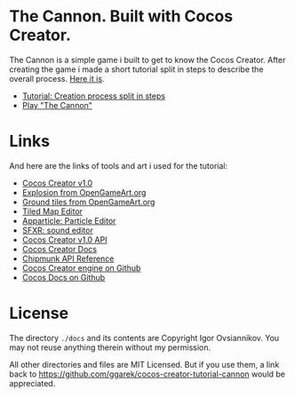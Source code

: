 # The Cannon. Built with Cocos Creator.

The Cannon is a simple game i built to get to know the Cocos Creator.
After creating the game i made a short tutorial split in steps to describe the overall process. [Here it is](./docs/introduction.md).

- [Tutorial: Creation process split in steps](/docs/introduction.md)
- [Play "The Cannon"](http://ggarek.github.io/cocos-creator-tutorial-cannon/play)

# Links
And here are the links of tools and art i used for the tutorial:

- [Cocos Creator v1.0](http://blog.cocos2d-x.org/2016/03/cocos-creator-1-0-is-here/)
- [Explosion from OpenGameArt.org](http://opengameart.org/content/explosion-animations)
- [Ground tiles from OpenGameArt.org](http://opengameart.org/content/open-gunner-expansion-pack-1)
- [Tiled Map Editor](http://www.mapeditor.org/)
- [Apparticle: Particle Editor](http://apparticle.pjer.ca/)
- [SFXR: sound editor](http://www.drpetter.se/project_sfxr.html)
- [Cocos Creator v1.0 API](http://cocos2d-x.org/docs/api-ref/creator/v1.0/classes/EaseRateAction.html)
- [Cocos Creator Docs](http://www.cocos2d-x.org/docs/editors_and_tools/creator/index.html)
- [Chipmunk API Reference](https://chipmunk-physics.net/release/ChipmunkLatest-API-Reference/)
- [Cocos Creator engine on Github](https://github.com/cocos-creator/engine)
- [Cocos Docs on Github](https://github.com/chukong/cocos-docs/pulse)

# License
The directory `./docs` and its contents are Copyright Igor Ovsiannikov. You may not reuse anything therein without my permission.

All other directories and files are MIT Licensed. But if you use them, a link back to https://github.com/ggarek/cocos-creator-tutorial-cannon would be appreciated.
